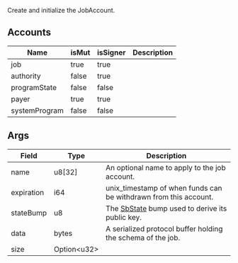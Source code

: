 Create and initialize the JobAccount.

## Accounts

| Name          | isMut | isSigner | Description |
| ------------- | ----- | -------- | ----------- |
| job           | true  | true     |             |
| authority     | false | true     |             |
| programState  | false | false    |             |
| payer         | true  | true     |             |
| systemProgram | false | false    |             |

## Args

| Field      | Type              | Description                                                                     |
| ---------- | ----------------- | ------------------------------------------------------------------------------- |
| name       | u8[32]            | An optional name to apply to the job account.                                   |
| expiration | i64               | unix_timestamp of when funds can be withdrawn from this account.                |
| stateBump  | u8                | The [SbState](/solana/idl/accounts/SbState) bump used to derive its public key. |
| data       | bytes             | A serialized protocol buffer holding the schema of the job.                     |
| size       | Option&lt;u32&gt; |                                                                                 |
